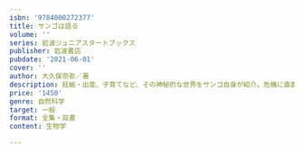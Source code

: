 ```yaml
---
isbn: '9784000272377'
title: サンゴは語る
volume: ''
series: 岩波ジュニアスタートブックス
publisher: 岩波書店
pubdate: '2021-06-01'
cover: ''
author: 大久保奈弥／著
description: 妊娠・出産、子育てなど、その神秘的な世界をサンゴ自身が紹介。危機に直面する今、できることは何？
price: '1450'
genre: 自然科学
target: 一般
format: 全集・双書
content: 生物学

---
```

